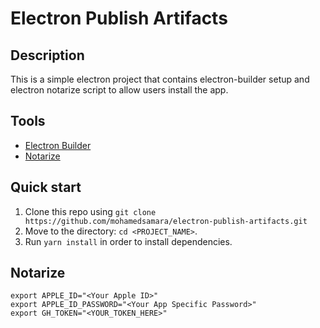 # Electron Publish Artifacts

## Description

This is a simple electron project that contains electron-builder setup and electron notarize script to allow users install the app.

## Tools

* [Electron Builder](https://www.electron.build)
* [Notarize](https://github.com/electron/notarize)


## Quick start

1.  Clone this repo using `git clone https://github.com/mohamedsamara/electron-publish-artifacts.git`
2.  Move to the directory: `cd <PROJECT_NAME>`.<br />
3.  Run `yarn install` in order to install dependencies.<br />


## Notarize

```
export APPLE_ID="<Your Apple ID>"
export APPLE_ID_PASSWORD="<Your App Specific Password>"
export GH_TOKEN="<YOUR_TOKEN_HERE>"
```

